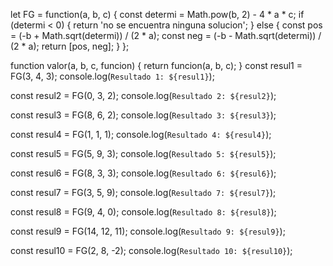 let FG = function(a, b, c) {
    const determi = Math.pow(b, 2) - 4 * a * c;
    if (determi < 0) {
      return 'no se encuentra ninguna solucion';
    } else {
      const pos = (-b + Math.sqrt(determi)) / (2 * a);
      const neg = (-b - Math.sqrt(determi)) / (2 * a);
      return [pos, neg];
    }
  };
  
  function valor(a, b, c, funcion) {
    return funcion(a, b, c);
  }
  const resul1 = FG(3, 4, 3);
  console.log(`Resultado 1: ${resul1}`);
  
  const resul2 = FG(0, 3, 2);
  console.log(`Resultado 2: ${resul2}`);
  
  const resul3 = FG(8, 6, 2);
  console.log(`Resultado 3: ${resul3}`);
  
  const resul4 = FG(1, 1, 1);
  console.log(`Resultado 4: ${resul4}`);

  const resul5 = FG(5, 9, 3);
  console.log(`Resultado 5: ${resul5}`);
  
  const resul6 = FG(8, 3, 3);
  console.log(`Resultado 6: ${resul6}`);
  
  const resul7 = FG(3, 5, 9);
  console.log(`Resultado 7: ${resul7}`);

const resul8 = FG(9, 4, 0);
  console.log(`Resultado 8: ${resul8}`);

  const resul9 = FG(14, 12, 11);
  console.log(`Resultado 9: ${resul9}`);

  const resul10 = FG(2, 8, -2);
  console.log(`Resultado 10: ${resul10}`);
